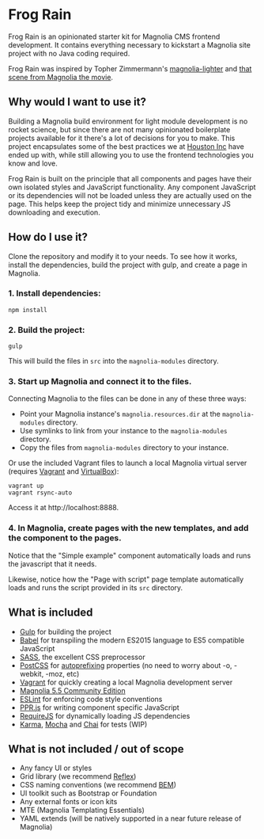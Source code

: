 # Frog Rain

Frog Rain is an opinionated starter kit for Magnolia CMS frontend development. It contains everything necessary to kickstart a Magnolia site project with no Java coding required.

Frog Rain was inspired by Topher Zimmermann's [magnolia-lighter](https://github.com/topherzee/magnolia-lighter) and [that scene from Magnolia the movie](https://www.youtube.com/watch?v=Oo6tyeQJDLQ).

## Why would I want to use it?

Building a Magnolia build environment for light module development is no rocket science, but since there are not many opinionated boilerplate projects available for it there's a lot of decisions for you to make. This project encapsulates some of the best practices we at [Houston Inc](http://www.houston-inc.com/en/) have ended up with, while still allowing you to use the frontend technologies you know and love.

Frog Rain is built on the principle that all components and pages have their own isolated styles and JavaScript functionality. Any component JavaScript or its dependencies will not be loaded unless they are actually used on the page. This helps keep the project tidy and minimize unnecessary JS downloading and execution.

## How do I use it?

Clone the repository and modify it to your needs. To see how it works, install the dependencies, build the project with gulp, and create a page in Magnolia.

### 1. Install dependencies:

```
npm install
```

### 2. Build the project:

```
gulp
```

This will build the files in `src` into the `magnolia-modules` directory.

### 3. Start up Magnolia and connect it to the files.

Connecting Magnolia to the files can be done in any of these three ways:
 * Point your Magnolia instance's `magnolia.resources.dir` at the `magnolia-modules` directory.
 * Use symlinks to link from your instance to the `magnolia-modules` directory.
 * Copy the files from `magnolia-modules` directory to your instance.

Or use the included Vagrant files to launch a local Magnolia virtual server (requires [Vagrant](https://www.vagrantup.com/) and [VirtualBox](https://www.virtualbox.org/)):

```
vagrant up
vagrant rsync-auto
```

Access it at http://localhost:8888.

### 4. In Magnolia, create pages with the new templates, and add the component to the pages.

Notice that the "Simple example" component automatically loads and runs the javascript that it needs.

Likewise, notice how the "Page with script" page template automatically loads and runs the script provided in its `src` directory.

## What is included
* [Gulp](http://gulpjs.com/) for building the project
* [Babel](https://babeljs.io/) for transpiling the modern ES2015 language to ES5 compatible JavaScript
* [SASS](http://sass-lang.com/), the excellent CSS preprocessor
* [PostCSS](http://postcss.org/) for [autoprefixing](https://github.com/postcss/autoprefixer) properties (no need to worry about -o, -webkit, -moz, etc)
* [Vagrant](https://www.vagrantup.com/) for quickly creating a local Magnolia development server
* [Magnolia 5.5 Community Edition](https://www.magnolia-cms.com/)
* [ESLint](http://eslint.org/) for enforcing code style conventions
* [PPR.js](https://www.npmjs.com/package/ppr-js) for writing component specific JavaScript
* [RequireJS](http://requirejs.org/) for dynamically loading JS dependencies
* [Karma](https://karma-runner.github.io/1.0/index.html), [Mocha](https://mochajs.org/) and [Chai](http://chaijs.com/) for tests (WIP)

## What is not included / out of scope
* Any fancy UI or styles
* Grid library (we recommend [Reflex](http://leejordan.github.io/reflex/docs/))
* CSS naming conventions (we recommend [BEM](http://getbem.com/))
* UI toolkit such as Bootstrap or Foundation
* Any external fonts or icon kits
* MTE (Magnolia Templating Essentials)
* YAML extends (will be natively supported in a near future release of Magnolia)
